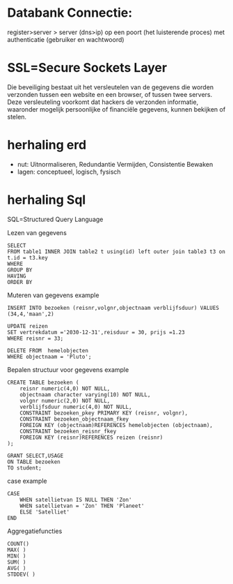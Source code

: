 # Databank Connectie: 
register>server > server (dns>ip) op een poort (het luisterende proces) met authenticatie (gebruiker en wachtwoord)
# SSL=Secure Sockets Layer 
Die beveiliging bestaat uit het versleutelen van de gegevens die worden verzonden tussen een website en een browser, of tussen twee servers. Deze versleuteling voorkomt dat hackers de verzonden informatie, waaronder mogelijk persoonlijke of financiële gegevens, kunnen bekijken of stelen.

# herhaling erd
* nut: Uitnormaliseren, Redundantie Vermijden, Consistentie Bewaken
* lagen: conceptueel, logisch, fysisch

# herhaling Sql
SQL=Structured Query Language

Lezen van gegevens

    SELECT
    FROM table1 INNER JOIN table2 t using(id) left outer join table3 t3 on t.id = t3.key
    WHERE
    GROUP BY
    HAVING
    ORDER BY


Muteren van gegevens example

    INSERT INTO bezoeken (reisnr,volgnr,objectnaam verblijfsduur) VALUES (34,4,'maan',2)

    UPDATE reizen
    SET vertrekdatum ='2030-12-31',reisduur = 30, prijs =1.23
    WHERE reisnr = 33;

    DELETE FROM  hemelobjecten
    WHERE objectnaam = 'Pluto';

Bepalen structuur voor gegevens example

    CREATE TABLE bezoeken (
        reisnr numeric(4,0) NOT NULL,
        objectnaam character varying(10) NOT NULL,
        volgnr numeric(2,0) NOT NULL,
        verblijfsduur numeric(4,0) NOT NULL,
        CONSTRAINT bezoeken_pkey PRIMARY KEY (reisnr, volgnr),
        CONSTRAINT bezoeken_objectnaam_fkey
        FOREIGN KEY (objectnaam)REFERENCES hemelobjecten (objectnaam),
        CONSTRAINT bezoeken_reisnr_fkey
        FOREIGN KEY (reisnr)REFERENCES reizen (reisnr)
    );

    GRANT SELECT,USAGE
    ON TABLE bezoeken
    TO student;

case example

    CASE
        WHEN satellietvan IS NULL THEN 'Zon'
        WHEN satellietvan = 'Zon' THEN 'Planeet'
        ELSE 'Satelliet'
    END

Aggregatiefuncties

    COUNT()
    MAX( )
    MIN( )
    SUM( )
    AVG( )
    STDDEV( )
